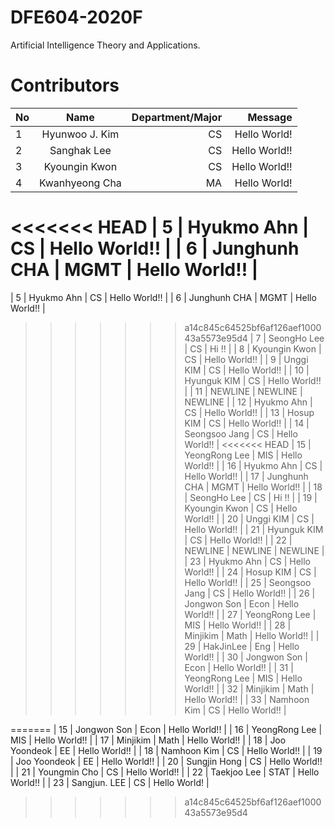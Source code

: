 # DFE604-2020F
Artificial Intelligence Theory and Applications.

# Contributors
| No            | Name           | Department/Major | Message           |
| ------------- |:--------------:| ----------------:|------------------:|
| 1             | Hyunwoo J. Kim     | CS               | Hello World!      |
| 2             | Sanghak Lee          | CS               | Hello World!!     |
| 3             | Kyoungin Kwon  | CS               | Hello World!!     |
| 4             | Kwanhyeong Cha | MA               | Hello World!      |
<<<<<<< HEAD
| 5             | Hyukmo Ahn    | CS               | Hello World!!     |
| 6             | Junghunh CHA | MGMT          | Hello World!!     |
=======
| 5             | Hyukmo Ahn     | CS               | Hello World!!     |
| 6             | Junghunh CHA   | MGMT          | Hello World!!     |
>>>>>>> a14c845c64525bf6af126aef100043a5573e95d4
| 7             | SeongHo Lee    | CS               | Hi !!                 |
| 8             | Kyoungin Kwon    | CS               | Hello World!!     |
| 9             | Unggi KIM    | CS               | Hello World!!     |
| 10           | Hyunguk KIM    | CS               | Hello World!!     |
| 11             | NEWLINE    | NEWLINE              | NEWLINE    |
| 12             | Hyukmo Ahn    | CS               | Hello World!!     |
| 13            | Hosup KIM    | CS               | Hello World!!     |
| 14            | Seongsoo Jang    | CS               | Hello World!!     |
<<<<<<< HEAD
| 15            | YeongRong Lee    | MIS               | Hello World!!     |
| 16             | Hyukmo Ahn     | CS               | Hello World!!     |
| 17             | Junghunh CHA   | MGMT          | Hello World!!     |
| 18             | SeongHo Lee    | CS               | Hi !!                 |
| 19             | Kyoungin Kwon  | CS               | Hello World!!     |
| 20             | Unggi KIM      | CS               | Hello World!!     |
| 21             | Hyunguk KIM    | CS               | Hello World!!     |
| 22            | NEWLINE    | NEWLINE              | NEWLINE    |
| 23            | Hyukmo Ahn    | CS               | Hello World!!     |
| 24            | Hosup KIM    | CS               | Hello World!!     |
| 25            | Seongsoo Jang    | CS               | Hello World!!     |
| 26            | Jongwon Son      | Econ              | Hello World!!     |
| 27            | YeongRong Lee   | MIS              | Hello World!!     |
| 28            | Minjikim      | Math              | Hello World!!     |
| 29            | HakJinLee      | Eng              | Hello World!!     |
| 30            | Jongwon Son      | Econ              | Hello World!!     |
| 31            | YeongRong Lee   | MIS              | Hello World!!     |
| 32            | Minjikim      | Math              | Hello World!!     |
| 33            | Namhoon Kim      | CS              | Hello World!!     |

=======
| 15            | Jongwon Son      | Econ              | Hello World!!     |
| 16            | YeongRong Lee   | MIS              | Hello World!!     |
| 17            | Minjikim      | Math              | Hello World!!     |
| 18            | Joo Yoondeok      | EE              | Hello World!!     |
| 18            | Namhoon Kim      | CS              | Hello World!!     |
| 19            | Joo Yoondeok      | EE              | Hello World!!     |
| 20            | Sungjin Hong      | CS              | Hello World!!     |
| 21            | Youngmin Cho      | CS              | Hello World!!     |
| 22            | Taekjoo Lee      | STAT              | Hello World!!     |
| 23            | Sangjun. LEE     | CS               | Hello World!      |
>>>>>>> a14c845c64525bf6af126aef100043a5573e95d4
